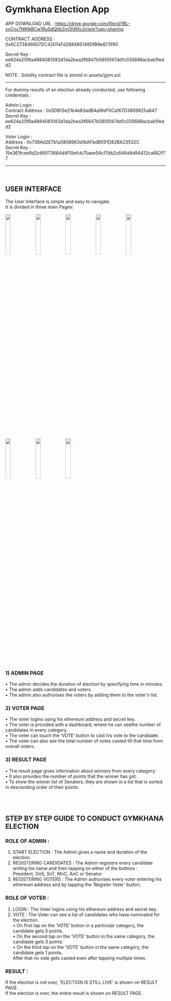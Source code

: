 # Gymkhana Election App

APP DOWNLOAD URL :
https://drive.google.com/file/d/1BL-zyCnx7NKN8Cw1Ru5dQhk2ivOhRXrJ/view?usp=sharing

CONTRACT ADDRESS : 0x6C273846607DC4207eFd288485149DfB9e873f90

Secret Key : ee624a25f6a4884081083d1da2bea3f6847b5805f47dd1c035688acbab1fedd2

NOTE : Solidity contract file is stored in assets/gym.sol

----------------------------------------------------------------------------------
For dummy results of an election already conducted, use following credentials : 

Admin Login : <br>
Contract Address : 0x5DB13e21b4e83adB4a9feF0Ca167D3809625a847 <br>
Secret Key : ee624a25f6a4884081083d1da2bea3f6847b5805f47dd1c035688acbab1fedd2 <br>

Voter Login : <br>
Address : 0x738Ad2E7b1a5808963d1bAFbdB591D82BA23532C <br>
Secret Key : 15e361fcee9d2c66573684d4f10efcb75aee54cf7db2c646d4d94412ca662f77 <br>

-----------------------------------------------------------------------------------




<br>

## USER INTERFACE
The User Interface is simple  and easy to navigate.<br>
It is divided in three main Pages:


<img src="https://github.com/pm020202pm/Gymkhana_Election_App/assets/113714135/31f1245f-89c5-43f8-aff7-59aedbf5e411" width="18%" height="18%">
<img src="https://github.com/pm020202pm/Gymkhana_Election_App/assets/113714135/af205003-22c5-4c8c-b7bc-1783c68ed082" width="18%" height="18%">
<img src="https://github.com/pm020202pm/Gymkhana_Election_App/assets/113714135/57b59fcc-aa93-4097-8017-e1ee6528efbd" width="18%" height="18%">

<img src="https://github.com/pm020202pm/Gymkhana_Election_App/assets/113714135/7b8f44f2-9b6d-4711-8748-d1f18e82df4c" width="18%" height="18%">

<img src="https://github.com/pm020202pm/Gymkhana_Election_App/assets/113714135/3dae0ae4-3099-4ff0-8a91-b79c002d18c7" width="18%" height="18%">
<img src="https://github.com/pm020202pm/Gymkhana_Election_App/assets/113714135/eb8e6555-56ca-45cc-b8fc-51c33298fc07" width="18%" height="18%">
<img src="https://github.com/pm020202pm/Gymkhana_Election_App/assets/113714135/7c09440f-3c0f-4d37-92b0-9eefcaa9090c" width="18%" height="18%">
<img src="https://github.com/pm020202pm/Gymkhana_Election_App/assets/113714135/fdcfa338-2eb8-4120-a140-3011187fcaa9" width="18%" height="18%">






### 1) ADMIN PAGE
• The admin decides the duration of election by specifying time in minutes.<br>
• The admin adds candidates and voters.<br>
• The admin also authorises the voters by adding them to the voter's list.<br>


### 2) VOTER PAGE
• The voter logins using his ethereum address and secret key. <br>
• The voter is provided with a dashboard, where he can seethe number of candidates in every category.<br>
• The voter can touch the ‘VOTE’ button to cast his vote to the candidate.<br>
• The voter can also see the total number of votes casted till that time from overall voters.<br>


### 3) RESULT PAGE
• The result page gives information about winners from every category. <br>
• It also provides the number of points that the winner has got. <br>
• To show the winner list of Senators, they are shown in a list that is sorted in descending order of their points.<br>

<br>
<br>

## STEP BY STEP GUIDE TO CONDUCT GYMKHANA ELECTION

### ROLE OF ADMIN :
1) START ELECTION : The Admin gives a name and duration of the election.<br>
3) REGISTERING CANDIDATES : The Admin registers every candidate writing his name and then tapping on either of the buttons :<br>
   President, GnS, SnT, MnC, AnC or Senator.
2) REGISTERING VOTERS : The Admin authorises every voter entering his ethereum address and by tapping the ‘Register Voter’ button.<br>

### ROLE OF VOTER :
1) LOGIN : The Voter logins using his ethereum address and secret key.<br>
2) VOTE : The Voter can see a list of candidates who have nominated for the election.<br>
          • On first tap on the ‘VOTE’ button in  a particular category, the candidate gets 5 points.<br>
          • On the second tap on the ‘VOTE’ button in the same category, the candidate gets 3 points.<br>
          • On the third tap on the ‘VOTE’ button in the same category, the candidate gets 1 points.<br>
            After that no vote gets casted even after tapping multiple times.


### RESULT :
If the election is not over, 'ELECTION IS STILL LIVE' is shown on RESULT PAGE.<br>
If the election is over, the entire result is shown on RESULT PAGE.<br>




